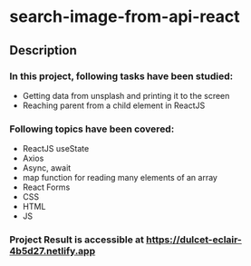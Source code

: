 # search-image-from-api-react
## Description

### In this project, following tasks have been studied:
- Getting data from unsplash and printing it to the screen
- Reaching parent from a child element in ReactJS

### Following topics have been covered:
- ReactJS useState 
- Axios
- Async, await
- map function for reading many elements of an array
- React Forms
- CSS
- HTML
- JS

### Project Result is accessible at https://dulcet-eclair-4b5d27.netlify.app

